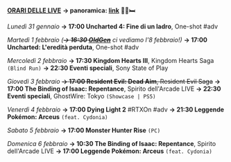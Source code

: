 <b><u>ORARI DELLE LIVE</u></b>
<b>→ panoramica: <a href="https://trello.com/b/iKwdSGf3/sabaku">link</a></b> 🦠🤒🛏️

<i>Lunedì 31 gennaio</i>
<b>→ 17:00 Uncharted 4: Fine di un ladro</b>, One-shot #adv

<i>Martedì 1 febbraio </i>
<i>(<s><b>→ 16:30 <a href="https://www.twitch.tv/oldgenproject">OldGen</a></b></s> ci vediamo l'8 febbraio!)</i>
<b>→ 17:00 Uncharted: L'eredità perduta</b>, One-shot #adv

<i>Mercoledì 2 febbraio</i>
<b>→ 17:30 Kingdom Hearts III</b>, Kingdom Hearts Saga <code>(Blind Run)</code>
<b>→ 22:30 Eventi speciali</b>, Sony State of Play

<i>Giovedì 3 febbraio</i>
<s><b>→ 17:00 Resident Evil: Dead Aim</b>, Resident Evil Saga</s>
<b>→ 17:00 The Binding of Isaac: Repentance</b>, Spirito dell'Arcade LIVE
<b>→ 22:30 Eventi speciali</b>, GhostWire: Tokyo <code>(Showcase | PS5)</code>

<i>Venerdì 4 febbraio</i>
<b>→ 17:00 Dying Light 2</b> #RTXOn #adv
<b>→ 21:30 Leggende Pokémon: Arceus</b> <code>(feat. Cydonia)</code>

<i>Sabato 5 febbraio</i>
<b>→ 17:00 Monster Hunter Rise</b> <code>(PC)</code>

<i>Domenica 6 febbraio</i>
<b>→ 10:30 The Binding of Isaac: Repentance</b>, Spirito dell'Arcade LIVE
<b>→ 17:00 Leggende Pokémon: Arceus</b> <code>(feat. Cydonia)</code>
